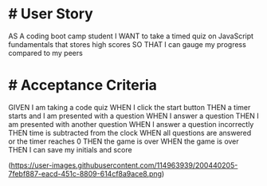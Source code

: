 # # User Story

AS A coding boot camp student
I WANT to take a timed quiz on JavaScript fundamentals that stores high scores
SO THAT I can gauge my progress compared to my peers

# # Acceptance Criteria

GIVEN I am taking a code quiz
WHEN I click the start button
THEN a timer starts and I am presented with a question
WHEN I answer a question
THEN I am presented with another question
WHEN I answer a question incorrectly
THEN time is subtracted from the clock
WHEN all questions are answered or the timer reaches 0
THEN the game is over
WHEN the game is over
THEN I can save my initials and score

(https://user-images.githubusercontent.com/114963939/200440205-7febf887-eacd-451c-8809-614cf8a9ace8.png)
